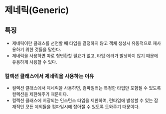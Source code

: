 # 제네릭(Generic)

## 특징
- 제네릭이란 클래스를 선언할 때 타입을 결정하지 않고 객체 생성시 유동적으로 재사용하기 위한 것들을 말한다.
- 제네릭을 사용하면 따로 형변환할 필요가 없고, 타입 에러가 발생하지 않기 때문에 유용하게 사용할 수 있다.

### 컬렉션 클래스에서 제네릭을 사용하는 이유
- 컬렉션 클래스에서 제네릭을 사용하면, 컴파일러는 특정한 타입만 포함될 수 있도록 컬렉션을 제한해주기 때문이다.
- 컬렉션 클래스에 저장되는 인스턴스 타입을 제한하여, 런타임에 발생할 수 있는 잠재적인 모든 예외들을 컴파일시에 잡아잴 수 있도록 도와주기 때문이다.
